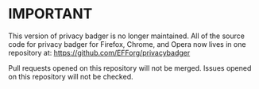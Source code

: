 # IMPORTANT 
This version of privacy badger is no longer maintained. All of the source code for privacy badger for Firefox, Chrome, and Opera now lives in one repository at: https://github.com/EFForg/privacybadger

Pull requests opened on this repository will not be merged. 
Issues opened on this repository will not be checked.
